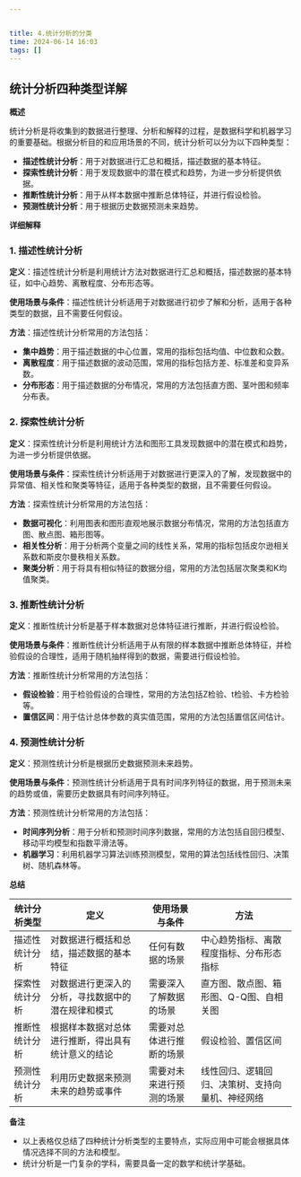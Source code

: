 ```yaml
---


title: 4.统计分析的分类
time: 2024-06-14 16:03
tags: []
---
```



## 统计分析四种类型详解

**概述**

统计分析是将收集到的数据进行整理、分析和解释的过程，是数据科学和机器学习的重要基础。根据分析目的和应用场景的不同，统计分析可以分为以下四种类型：

- **描述性统计分析**：用于对数据进行汇总和概括，描述数据的基本特征。
- **探索性统计分析**：用于发现数据中的潜在模式和趋势，为进一步分析提供依据。
- **推断性统计分析**：用于从样本数据中推断总体特征，并进行假设检验。
- **预测性统计分析**：用于根据历史数据预测未来趋势。

**详细解释**

### 1. 描述性统计分析

**定义**：描述性统计分析是利用统计方法对数据进行汇总和概括，描述数据的基本特征，如中心趋势、离散程度、分布形态等。

**使用场景与条件**：描述性统计分析适用于对数据进行初步了解和分析，适用于各种类型的数据，且不需要任何假设。

**方法**：描述性统计分析常用的方法包括：

- **集中趋势**：用于描述数据的中心位置，常用的指标包括均值、中位数和众数。
- **离散程度**：用于描述数据的波动范围，常用的指标包括方差、标准差和变异系数。
- **分布形态**：用于描述数据的分布情况，常用的方法包括直方图、茎叶图和频率分布表。

### 2. 探索性统计分析

**定义**：探索性统计分析是利用统计方法和图形工具发现数据中的潜在模式和趋势，为进一步分析提供依据。

**使用场景与条件**：探索性统计分析适用于对数据进行更深入的了解，发现数据中的异常值、相关性和聚类等特征，适用于各种类型的数据，且不需要任何假设。

**方法**：探索性统计分析常用的方法包括：

- **数据可视化**：利用图表和图形直观地展示数据分布情况，常用的方法包括直方图、散点图、箱形图等。
- **相关性分析**：用于分析两个变量之间的线性关系，常用的指标包括皮尔逊相关系数和斯皮尔曼秩相关系数。
- **聚类分析**：用于将具有相似特征的数据分组，常用的方法包括层次聚类和K均值聚类。

### 3. 推断性统计分析

**定义**：推断性统计分析是基于样本数据对总体特征进行推断，并进行假设检验。

**使用场景与条件**：推断性统计分析适用于从有限的样本数据中推断总体特征，并检验假设的合理性，适用于随机抽样得到的数据，需要进行假设检验。

**方法**：推断性统计分析常用的方法包括：

- **假设检验**：用于检验假设的合理性，常用的方法包括Z检验、t检验、卡方检验等。
- **置信区间**：用于估计总体参数的真实值范围，常用的方法包括置信区间估计。

### 4. 预测性统计分析

**定义**：预测性统计分析是根据历史数据预测未来趋势。

**使用场景与条件**：预测性统计分析适用于具有时间序列特征的数据，用于预测未来的趋势或值，需要历史数据具有时间序列特征。

**方法**：预测性统计分析常用的方法包括：

- **时间序列分析**：用于分析和预测时间序列数据，常用的方法包括自回归模型、移动平均模型和指数平滑法等。
- **机器学习**：利用机器学习算法训练预测模型，常用的算法包括线性回归、决策树、随机森林等。

**总结**

| 统计分析类型   | 定义                                               | 使用场景与条件           | 方法                                             |
| -------------- | -------------------------------------------------- | ------------------------ | ------------------------------------------------ |
| 描述性统计分析 | 对数据进行概括和总结，描述数据的基本特征           | 任何有数据的场景         | 中心趋势指标、离散程度指标、分布形态指标         |
| 探索性统计分析 | 对数据进行更深入的分析，寻找数据中的潜在规律和模式 | 需要深入了解数据的场景   | 直方图、散点图、箱形图、Q-Q图、自相关图          |
| 推断性统计分析 | 根据样本数据对总体进行推断，得出具有统计意义的结论 | 需要对总体进行推断的场景 | 假设检验、置信区间                               |
| 预测性统计分析 | 利用历史数据来预测未来的趋势或事件                 | 需要对未来进行预测的场景 | 线性回归、逻辑回归、决策树、支持向量机、神经网络 |

**备注**

- 以上表格仅总结了四种统计分析类型的主要特点，实际应用中可能会根据具体情况选择不同的方法和模型。
- 统计分析是一门复杂的学科，需要具备一定的数学和统计学基础。
